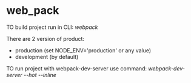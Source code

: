 # web_pack
TO build project run in CLI: *webpack*

There are 2 version of product: 
 - production (set NODE_ENV='production' or any value)
 - development (by default)

TO run project with webpack-dev-server use command: *webpack-dev-server --hot --inline*
